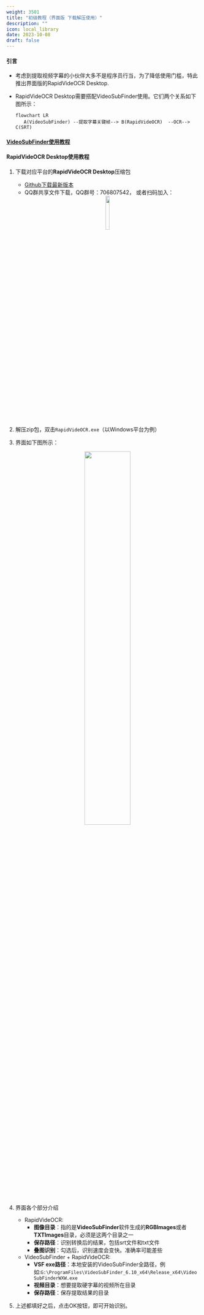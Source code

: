 ```yaml
---
weight: 3501
title: "初级教程（界面版 下载解压使用）"
description: ""
icon: local_library
date: 2023-10-08
draft: false
---
```


#### 引言

- 考虑到提取视频字幕的小伙伴大多不是程序员行当，为了降低使用门槛，特此推出界面版的RapidVideOCR Desktop.
- RapidVideOCR Desktop需要搭配VideoSubFinder使用。它们两个关系如下图所示：

    ```mermaid
    flowchart LR
       A(VideoSubFinder) --提取字幕关键帧--> B(RapidVideOCR)  --OCR--> C(SRT)
   ```

#### [VideoSubFinder使用教程](https://blog.csdn.net/shiwanghualuo/article/details/129174857)

#### RapidVideOCR Desktop使用教程

1. 下载对应平台的**RapidVideOCR Desktop**压缩包
   - [Github下载最新版本](https://github.com/SWHL/RapidVideOCRDesktop/releases)
   - QQ群共享文件下载，QQ群号：706807542， 或者扫码加入：
    <div align="center">
        <img src="https://github.com/SWHL/RapidVideOCR/releases/download/v2.0.1/QQGroup.png" width="15%" height="15%" align="center">
    </div>
2. 解压zip包，双击`RapidVideOCR.exe`（以Windows平台为例）
3. 界面如下图所示：
    <div align="center">
        <img src="https://github.com/SWHL/RapidVideOCR/releases/download/v2.0.1/DesktopUI.png" width=50%>
    </div>

4. 界面各个部分介绍
    - RapidVideOCR:
        - **图像目录**：指的是**VideoSubFinder**软件生成的**RGBImages**或者**TXTImages**目录，必须是这两个目录之一
        - **保存路径**：识别转换后的结果，包括srt文件和txt文件
        - **叠图识别**：勾选后，识别速度会变快。准确率可能差些
    - VideoSubFinder + RapidVideOCR:
        - **VSF exe路径**：本地安装的VideoSubFinder全路径，例如:`G:\ProgramFiles\VideoSubFinder_6.10_x64\Release_x64\VideoSubFinderWXW.exe`
        - **视频目录**：想要提取硬字幕的视频所在目录
        - **保存路径**：保存提取结果的目录
6. 上述都填好之后，点击OK按钮，即可开始识别。

<script src="https://giscus.app/client.js"
        data-repo="SWHL/RapidVideOCR"
        data-repo-id="MDEwOlJlcG9zaXRvcnk0MDU1ODkwMjk="
        data-category="Q&A"
        data-category-id="DIC_kwDOGCzMJc4CUluM"
        data-mapping="title"
        data-strict="0"
        data-reactions-enabled="1"
        data-emit-metadata="0"
        data-input-position="top"
        data-theme="preferred_color_scheme"
        data-lang="zh-CN"
        data-loading="lazy"
        crossorigin="anonymous"
        async>
</script>
